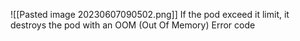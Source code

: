 ![[Pasted image 20230607090502.png]]
If the pod exceed it limit, it destroys the pod with an OOM (Out Of Memory) Error code